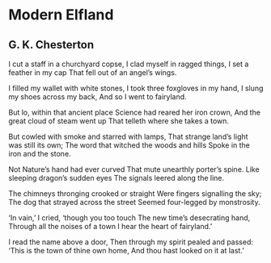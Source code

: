 # Modern Elfland
## G. K. Chesterton
I cut a staff in a churchyard copse,
I clad myself in ragged things,
I set a feather in my cap
That fell out of an angel’s wings.

I filled my wallet with white stones,
I took three foxgloves in my hand,
I slung my shoes across my back,
And so I went to fairyland.

But lo, within that ancient place
Science had reared her iron crown,
And the great cloud of steam went up
That telleth where she takes a town.

But cowled with smoke and starred with lamps,
That strange land’s light was still its own;
The word that witched the woods and hills
Spoke in the iron and the stone.

Not Nature’s hand had ever curved
That mute unearthly porter’s spine.
Like sleeping dragon’s sudden eyes
The signals leered along the line.

The chimneys thronging crooked or straight
Were fingers signalling the sky;
The dog that strayed across the street
Seemed four-legged by monstrosity.

‘In vain,’ I cried, ‘though you too touch
The new time’s desecrating hand,
Through all the noises of a town
I hear the heart of fairyland.’

I read the name above a door,
Then through my spirit pealed and passed:
‘This is the town of thine own home,
And thou hast looked on it at last.’